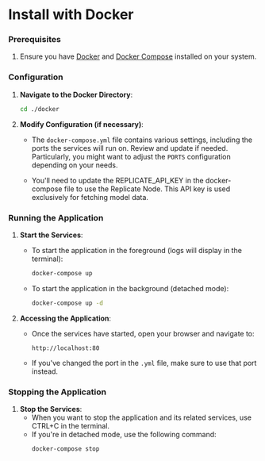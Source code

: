 # Install with Docker

### Prerequisites

1. Ensure you have [Docker](https://www.docker.com/get-started) and [Docker Compose](https://docs.docker.com/compose/install/) installed on your system.

### Configuration

1. **Navigate to the Docker Directory**:

   ```bash
   cd ./docker
   ```

2. **Modify Configuration (if necessary)**:

   - The `docker-compose.yml` file contains various settings, including the ports the services will run on. Review and update if needed. Particularly, you might want to adjust the `PORTS` configuration depending on your needs.

   - You'll need to update the REPLICATE_API_KEY in the docker-compose file to use the Replicate Node. This API key is used exclusively for fetching model data.

### Running the Application

1. **Start the Services**:

   - To start the application in the foreground (logs will display in the terminal):
     ```bash
     docker-compose up
     ```
   - To start the application in the background (detached mode):
     ```bash
     docker-compose up -d
     ```

2. **Accessing the Application**:
   - Once the services have started, open your browser and navigate to:
     ```
     http://localhost:80
     ```
   - If you've changed the port in the `.yml` file, make sure to use that port instead.

### Stopping the Application

1. **Stop the Services**:
   - When you want to stop the application and its related services, use CTRL+C in the terminal.
   - If you're in detached mode, use the following command:
     ```bash
     docker-compose stop
     ```
